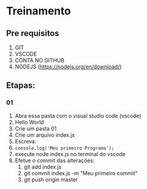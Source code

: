 # Treinamento

## Pre requisitos
1. GIT
1. VSCODE
1. CONTA NO GITHUB
1. NODEJS (https://nodejs.org/en/download/)


## Etapas:
### 01
1. Abra essa pasta com o visual studio code (vscode)
1. Hello World
1. Crie um pasta 01
1. Crie um arquivo index.js
1. Escreva:
1. `console.log('Meu primeiro Programa');`
1. execute node index.js no terminal do vscode
1. Efetue o commit das alterações:
	1. git add index.js
	1. git commit index.js -m "Meu primeiro commit"
	1. git push origin master